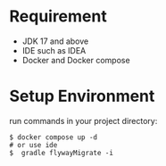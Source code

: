 # Requirement

* JDK 17 and above
* IDE such as IDEA
* Docker and Docker compose

# Setup Environment

run commands in your project directory:

```shell
$ docker compose up -d
# or use ide
$  gradle flywayMigrate -i
```
